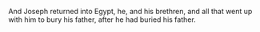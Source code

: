 And Joseph returned into Egypt, he, and his brethren, and all that went up with him to bury his father, after he had buried his father.
